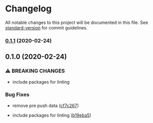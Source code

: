 # Changelog

All notable changes to this project will be documented in this file. See [standard-version](https://github.com/conventional-changelog/standard-version) for commit guidelines.

### [0.1.1](https://github.com/jmontubig/libs-poc/compare/v0.1.0...v0.1.1) (2020-02-24)

## 0.1.0 (2020-02-24)


### ⚠ BREAKING CHANGES

* include packages for linting

### Bug Fixes

* remove pre push data ([cf7c267](https://github.com/jmontubig/libs-poc/commit/cf7c267ba50c9246d2516489e9a12a20183d9349))


* include packages for linting ([b19eba5](https://github.com/jmontubig/libs-poc/commit/b19eba5a772dbef3d1891a8a0a13f6d6e68042e8))
